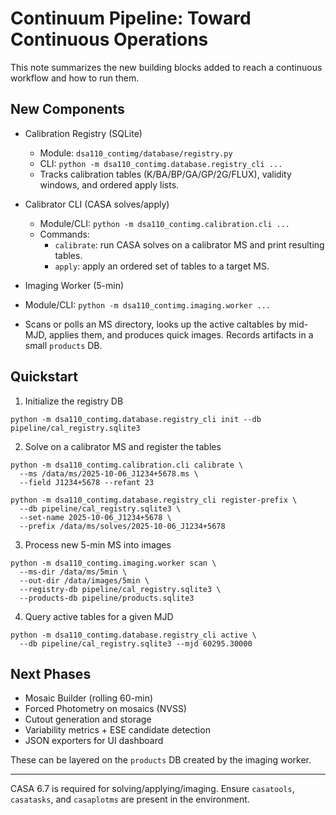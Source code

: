 # Continuum Pipeline: Toward Continuous Operations

This note summarizes the new building blocks added to reach a continuous workflow and how to run them.

## New Components

- Calibration Registry (SQLite)
  - Module: `dsa110_contimg/database/registry.py`
  - CLI: `python -m dsa110_contimg.database.registry_cli ...`
  - Tracks calibration tables (K/BA/BP/GA/GP/2G/FLUX), validity windows, and ordered apply lists.

- Calibrator CLI (CASA solves/apply)
  - Module/CLI: `python -m dsa110_contimg.calibration.cli ...`
  - Commands:
    - `calibrate`: run CASA solves on a calibrator MS and print resulting tables.
    - `apply`: apply an ordered set of tables to a target MS.

- Imaging Worker (5-min)
 - Module/CLI: `python -m dsa110_contimg.imaging.worker ...`
  - Scans or polls an MS directory, looks up the active caltables by mid-MJD, applies them, and produces quick images. Records artifacts in a small `products` DB.

## Quickstart

1) Initialize the registry DB

```
python -m dsa110_contimg.database.registry_cli init --db pipeline/cal_registry.sqlite3
```

2) Solve on a calibrator MS and register the tables

```
python -m dsa110_contimg.calibration.cli calibrate \
  --ms /data/ms/2025-10-06_J1234+5678.ms \
  --field J1234+5678 --refant 23

python -m dsa110_contimg.database.registry_cli register-prefix \
  --db pipeline/cal_registry.sqlite3 \
  --set-name 2025-10-06_J1234+5678 \
  --prefix /data/ms/solves/2025-10-06_J1234+5678
```

3) Process new 5-min MS into images

```
python -m dsa110_contimg.imaging.worker scan \
  --ms-dir /data/ms/5min \
  --out-dir /data/images/5min \
  --registry-db pipeline/cal_registry.sqlite3 \
  --products-db pipeline/products.sqlite3
```

4) Query active tables for a given MJD

```
python -m dsa110_contimg.database.registry_cli active \
  --db pipeline/cal_registry.sqlite3 --mjd 60295.30000
```

## Next Phases

- Mosaic Builder (rolling 60-min)
- Forced Photometry on mosaics (NVSS)
- Cutout generation and storage
- Variability metrics + ESE candidate detection
- JSON exporters for UI dashboard

These can be layered on the `products` DB created by the imaging worker.

***

CASA 6.7 is required for solving/applying/imaging. Ensure `casatools`, `casatasks`, and `casaplotms` are present in the environment.
